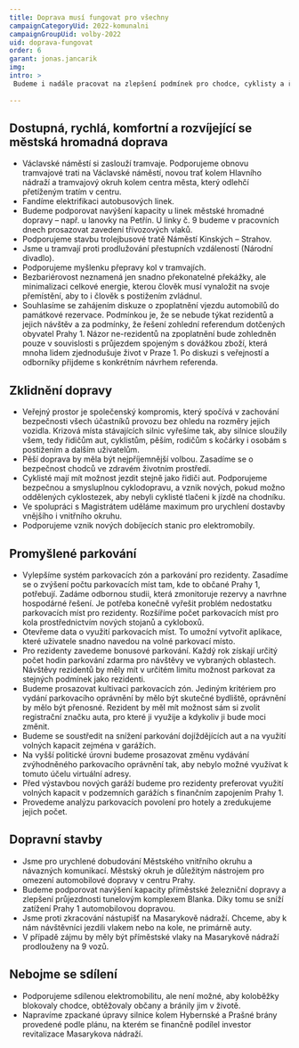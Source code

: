 ```yaml
---
title: Doprava musí fungovat pro všechny
campaignCategoryUid: 2022-komunalni
campaignGroupUid: volby-2022
uid: doprava-fungovat
order: 6
garant: jonas.jancarik
img: 
intro: >
 Budeme i nadále pracovat na zlepšení podmínek pro chodce, cyklisty a řidiče. Chceme i nadále rozvíjet sdílenou a nesdílenou mobilitu. Budeme podporovat Magistrát při zkvalitňování, zrychlování a posilování městské hromadné dopravy. Prioritou pro nás je řešit parkování s důrazem na potřeby místních občanů. Vytvoříme klidné, bezpečné a zdravé místo pro život, aby se obyvatelé Prahy 1 dostali tam, kam potřebují, aby si v městské hromadné dopravě mohli sednout a aby pohodlně zaparkovali své auto nebo kolo. Budeme hledat možnosti snižování zatížení Prahy 1 automobilovou dopravou, nikoli ovšem na úkor dopravní obslužnosti.
  
---
```

  
## Dostupná, rychlá, komfortní a rozvíjející se městská hromadná doprava
  
- Václavské náměstí si zaslouží tramvaje. Podporujeme obnovu tramvajové trati na Václavské náměstí, novou trať kolem Hlavního nádraží a tramvajový okruh kolem centra města, který odlehčí přetíženým tratím v centru.
- Fandíme elektrifikaci autobusových linek.
- Budeme podporovat navýšení kapacity u linek městské hromadné dopravy – např. u lanovky na Petřín. U linky č. 9 budeme v pracovních dnech prosazovat zavedení třívozových vlaků.
- Podporujeme stavbu trolejbusové tratě Náměstí Kinských – Strahov.
- Jsme u tramvají proti prodlužování přestupních vzdáleností (Národní divadlo).
- Podporujeme myšlenku přepravy kol v tramvajích.
- Bezbariérovost neznamená jen snadno překonatelné překážky, ale minimalizaci celkové energie, kterou člověk musí vynaložit na svoje přemístění, aby to i člověk s postižením zvládnul.
- Souhlasíme se zahájením diskuze o zpoplatnění vjezdu automobilů do památkové rezervace. Podmínkou je, že se nebude týkat rezidentů a jejich návštěv a za podmínky, že řešení zohlední referendum dotčených obyvatel Prahy 1. Názor ne-rezidentů na zpoplatnění bude zohledněn pouze v souvislosti s průjezdem spojeným s dovážkou zboží, která mnoha lidem zjednodušuje život v Praze 1. Po diskuzi s veřejností a odborníky přijdeme s konkrétním návrhem referenda.

## Zklidnění dopravy

- Veřejný prostor je společenský kompromis, který spočívá v zachování bezpečnosti všech účastníků provozu bez ohledu na rozměry jejich vozidla. Krizová místa stávajících silnic vyřešíme tak, aby silnice sloužily všem, tedy řidičům aut, cyklistům, pěším, rodičům s kočárky i osobám s postižením a dalším uživatelům.
- Pěší doprava by měla být nejpříjemnější volbou. Zasadíme se o bezpečnost chodců ve zdravém životním prostředí.
- Cyklisté mají mít možnost jezdit stejně jako řidiči aut. Podporujeme bezpečnou a smysluplnou cyklodopravu, a vznik nových, pokud možno oddělených cyklostezek, aby nebyli cyklisté tlačeni k jízdě na chodníku.
- Ve spolupráci s Magistrátem uděláme maximum pro urychlení dostavby vnějšího i vnitřního okruhu.
- Podporujeme vznik nových dobíjecích stanic pro elektromobily.

## Promyšlené parkování

- Vylepšíme systém parkovacích zón a parkování pro rezidenty. Zasadíme se o zvýšení počtu parkovacích míst tam, kde to občané Prahy 1, potřebují. Zadáme odbornou studii, která zmonitoruje rezervy a navrhne hospodárné řešení. Je potřeba konečně vyřešit problém nedostatku parkovacích míst pro rezidenty. Rozšíříme počet parkovacích míst pro kola prostřednictvím nových stojanů a cykloboxů. 
- Otevřeme data o využití parkovacích míst. To umožní vytvořit aplikace, které uživatele snadno navedou na volné parkovací místo.
- Pro rezidenty zavedeme bonusové parkování. Každý rok získají určitý počet hodin parkování zdarma pro návštěvy ve vybraných oblastech. Návštěvy rezidentů by měly mít v určitém limitu možnost parkovat za stejných podmínek jako rezidenti.
- Budeme prosazovat kultivaci parkovacích zón. Jediným kritériem pro vydání parkovacího oprávnění by mělo být skutečné bydliště, oprávnění by mělo být přenosné. Rezident by měl mít možnost sám si zvolit registrační značku auta, pro které ji využije a kdykoliv ji bude moci změnit.
- Budeme se soustředit na snížení parkování dojíždějících aut a na využití volných kapacit zejména v garážích.
- Na vyšší politické úrovni budeme prosazovat změnu vydávání zvýhodněného parkovacího oprávnění tak, aby nebylo možné využívat k tomuto účelu virtuální adresy.
- Před výstavbou nových garáží budeme pro rezidenty preferovat využití volných kapacit v podzemních garážích s finančním zapojením Prahy 1.
- Provedeme analýzu parkovacích povolení pro hotely a zredukujeme jejich počet.

## Dopravní stavby

- Jsme pro urychlené dobudování Městského vnitřního okruhu a návazných komunikací. Městský okruh je důležitým nástrojem pro omezení automobilové dopravy v centru Prahy.
- Budeme podporovat navýšení kapacity příměstské železniční dopravy a zlepšení průjezdnosti tunelovým komplexem Blanka. Díky tomu se sníží zatížení Prahy 1 automobilovou dopravou.
- Jsme proti zkracování nástupišť na Masarykově nádraží. Chceme, aby k nám návštěvníci jezdili vlakem nebo na kole, ne primárně auty.
- V případě zájmu by měly být příměstské vlaky na Masarykově nádraží prodlouženy na 9 vozů.

## Nebojme se sdílení

- Podporujeme sdílenou elektromobilitu, ale není možné, aby koloběžky blokovaly chodce, obtěžovaly občany a bránily jim v životě.
- Napravíme zpackané úpravy silnice kolem Hybernské a Prašné brány provedené podle plánu, na kterém se finančně podílel investor revitalizace Masarykova nádraží.
